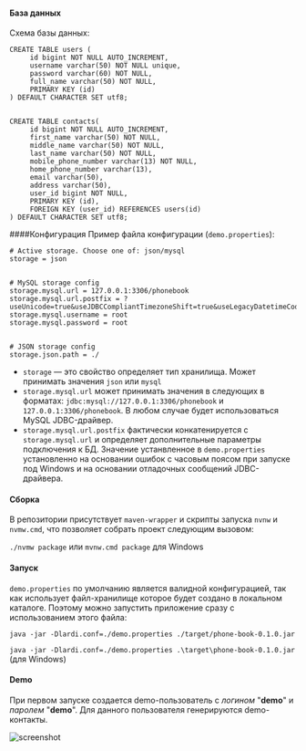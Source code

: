 #### База данных
Схема базы данных:


````
CREATE TABLE users (
     id bigint NOT NULL AUTO_INCREMENT,
     username varchar(50) NOT NULL unique,
     password varchar(60) NOT NULL,
     full_name varchar(50) NOT NULL,
     PRIMARY KEY (id)
) DEFAULT CHARACTER SET utf8;


CREATE TABLE contacts(
     id bigint NOT NULL AUTO_INCREMENT,
     first_name varchar(50) NOT NULL,
     middle_name varchar(50) NOT NULL,
     last_name varchar(50) NOT NULL,
     mobile_phone_number varchar(13) NOT NULL,
     home_phone_number varchar(13),
     email varchar(50),
     address varchar(50),
     user_id bigint NOT NULL,
     PRIMARY KEY (id),
     FOREIGN KEY (user_id) REFERENCES users(id)
) DEFAULT CHARACTER SET utf8;
````




####Конфигурация
Пример файла конфигурации (`demo.properties`):


````
# Active storage. Choose one of: json/mysql
storage = json


# MySQL storage config
storage.mysql.url = 127.0.0.1:3306/phonebook
storage.mysql.url.postfix = ?useUnicode=true&useJDBCCompliantTimezoneShift=true&useLegacyDatetimeCode=false&serverTimezone=UTC&autoReconnect=true&useSSL=false&useLegacyDatetimeCode=false
storage.mysql.username = root
storage.mysql.password = root


# JSON storage config
storage.json.path = ./
````


* `storage` — это свойство определяет тип хранилища. 
Mожет принимать значения `json` или `mysql` 
* `storage.mysql.url` может принимать значения в следующих в форматах:
`jdbc:mysql://127.0.0.1:3306/phonebook` и `127.0.0.1:3306/phonebook`. 
В любом случае будет использоваться MySQL JDBC-драйвер.
* `storage.mysql.url.postfix` фактически конкатенируется с `storage.mysql.url` 
и определяет дополнительные параметры подключения к БД. Значение устанвленное в `demo.properties`
установленно на основании ошибок с часовым поясом при запуске под Windows и на основании отладочных сообщений 
JDBC-драйвера.

#### Cборка
В репозитории присутствует `maven-wrapper` и скрипты запуска `nvnw` и `nvmw.cmd`, 
что позволяет собрать проект следующим вызовом:


`./nvmw package` или `mvnw.cmd package` для Windows


#### Запуск
`demo.properties` по умолчанию является валидной конфигурацией, так как использует 
файл-хранилище которое будет создано в локальном каталоге.
Поэтому можно запустить приложение сразу с использованием этого файла:


`java -jar -Dlardi.conf=./demo.properties ./target/phone-book-0.1.0.jar`


`java -jar -Dlardi.conf=./demo.properties .\target\phone-book-0.1.0.jar` (для Windows)


#### Demo
При первом запуске создается demo-пользователь с _логином_ "**demo**" и _паролем_ "**demo**".
Для данного пользователя генерируются demo-контакты.

![screenshot](https://goo.gl/lUQxjA)
